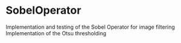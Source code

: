 # SobelOperator
Implementation and testing of the Sobel Operator for image filtering
Implementation of the Otsu thresholding

